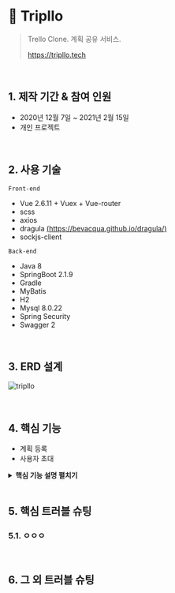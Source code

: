 # :pushpin: Tripllo

> Trello Clone. 계획 공유 서비스.
>
> <a>https://tripllo.tech</a>

<br/>

## 1. 제작 기간 & 참여 인원

- 2020년 12월 7일 ~ 2021년 2월 15일
- 개인 프로젝트

<br/>

## 2. 사용 기술

`Front-end`

- Vue 2.6.11 + Vuex + Vue-router
- scss
- axios
- dragula [(https://bevacqua.github.io/dragula/)](https://bevacqua.github.io/dragula/)
- sockjs-client

`Back-end`

- Java 8
- SpringBoot 2.1.9
- Gradle
- MyBatis
- H2
- Mysql 8.0.22
- Spring Security
- Swagger 2

<br/>

## 3. ERD 설계

![tripllo](https://user-images.githubusercontent.com/59427983/108009279-b19f6600-7045-11eb-998a-8a1b0fdd3eb4.png)

<br/>

## 4. 핵심 기능

- 계획 등록
- 사용자 초대

<details>
<summary><b>핵심 기능 설명 펼치기</b></summary>
<div markdown="1">
### 4.1 전체 흐름
![전체 프로세스](https://user-images.githubusercontent.com/59427983/108020126-06030f80-705f-11eb-934d-d115b3e90e20.jpg)


### 4.2 계획 등록
 - **화면 랜더링** : 
   - 도메인 별 계획을 등록할 때, Action 함수 호출 후 Component를 다시 그려줄 수 있는 Action 함수를 호출합니다. :pushpin:  [코드 확인](https://github.com/pozafly/tripllo_vue/blob/d83f89c1f799b4281fcf43d8a40242991fb7afb2/src/store/actions.js#L158)
   - 1:N 관계를 가진 컴포넌트가 쿼리문으로 조회 된 후 리랜더링 됩니다.  :pushpin:  [코드 확인](https://github.com/pozafly/tripllo_springBoot/blob/77266edb3c874cd43132425e75a587641e4983fd/src/main/resources/mapper/BoardMapper.xml#L195)
- **** :



### 4.2 뭐무머ㅝ
</div>
</details>



<br/>

## 5. 핵심 트러블 슈팅

### 5.1. ㅇㅇㅇ







<br/>

## 6. 그 외 트러블 슈팅



<br/>